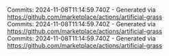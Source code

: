Commits: 2024-11-08T11:14:59.740Z - Generated via https://github.com/marketplace/actions/artificial-grass
<br>
Commits: 2024-11-08T11:14:59.740Z - Generated via https://github.com/marketplace/actions/artificial-grass
<br>
Commits: 2024-11-08T11:14:59.740Z - Generated via https://github.com/marketplace/actions/artificial-grass
<br>
